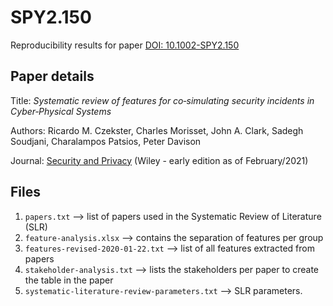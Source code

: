 # SPY2.150
Reproducibility results for paper [DOI: 10.1002-SPY2.150](https://onlinelibrary.wiley.com/doi/full/10.1002/spy2.150)

## Paper details
Title: _Systematic review of features for co‐simulating security incidents in Cyber‐Physical Systems_

Authors: Ricardo M. Czekster, Charles Morisset, John A. Clark, Sadegh Soudjani, Charalampos Patsios, Peter Davison

Journal: [Security and Privacy](https://onlinelibrary.wiley.com/journal/24756725) (Wiley - early edition as of February/2021)

## Files

1. ``papers.txt`` --> list of papers used in the Systematic Review of Literature (SLR)
2. ``feature-analysis.xlsx`` --> contains the separation of features per group
3. ``features-revised-2020-01-22.txt`` --> list of all features extracted from papers
4. ``stakeholder-analysis.txt`` --> lists the stakeholders per paper to create the table in the paper
5. ``systematic-literature-review-parameters.txt`` --> SLR parameters.
